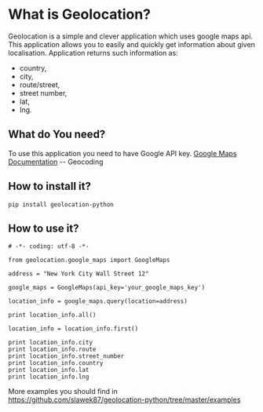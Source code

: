 What is Geolocation?
=====================
Geolocation is a simple and clever application which uses google maps api.
This application allows you to easily and quickly get information about given localisation.
Application returns such information as: 

* country, 
* city, 
* route/street, 
* street number,
* lat, 
* lng.


What do You need?
-----------------
To use this application you need to have Google API key.
    [Google Maps Documentation](https://developers.google.com/maps/documentation/geocoding/) -- Geocoding


How to install it?
-------------------
    pip install geolocation-python


How to use it?
-----------------------
    # -*- coding: utf-8 -*-
    
    from geolocation.google_maps import GoogleMaps
    
    address = "New York City Wall Street 12"

    google_maps = GoogleMaps(api_key='your_google_maps_key')

    location_info = google_maps.query(location=address)

    print location_info.all()

    location_info = location_info.first()

    print location_info.city
    print location_info.route
    print location_info.street_number
    print location_info.country
    print location_info.lat
    print location_info.lng
    
More examples you should find in https://github.com/slawek87/geolocation-python/tree/master/examples